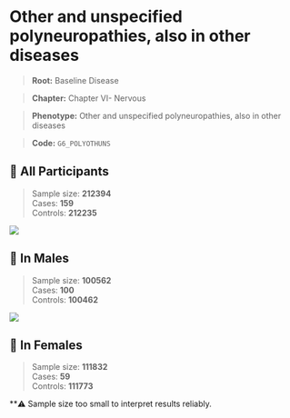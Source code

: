 # Other and unspecified polyneuropathies, also in other diseases

> **Root:** Baseline Disease  

> **Chapter:** Chapter VI- Nervous  

> **Phenotype:** Other and unspecified polyneuropathies, also in other diseases  

> **Code:** `G6_POLYOTHUNS`

## 🧪 All Participants  
> Sample size: **212394**  
> Cases: **159**  
> Controls: **212235**
<img src="/Disease/Figures/ALL/Baseline/G6_POLYOTHUNS.png"/>
<CsvTable src="/Disease/Data/ALL/Baseline/LG_G6_POLYOTHUNS.csv" label="🔍 View full results" />

## 👨 In Males  
> Sample size: **100562**  
> Cases: **100**  
> Controls: **100462**
<img src="/Disease/Figures/Male/Baseline/G6_POLYOTHUNS.png"/>
<CsvTable src="/Disease/Data/Male/Baseline/LG_G6_POLYOTHUNS.csv" label="🔍 View full results" />

## 👩 In Females  
> Sample size: **111832**  
> Cases: **59**  
> Controls: **111773**

**⚠️ Sample size too small to interpret results reliably.
